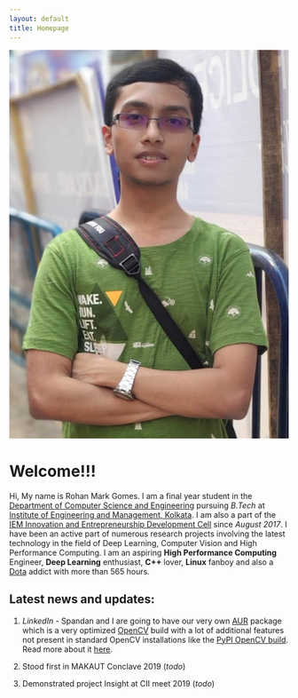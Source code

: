 ```yaml
---
layout: default
title: Homepage
---
```


![My Picture](/assets/pictures/image2.jpg)


# Welcome!!!

Hi, My name is Rohan Mark Gomes. I am a final year student in the [Department of Computer Science and Engineering](https://iemcse.wordpress.com/) pursuing *B.Tech* at [Institute of Engineering and Management, Kolkata](http://iem.edu.in/). I am also a part of the [IEM Innovation and Entrepreneurship Development Cell](http://iedc.iemecell.com/) since *August 2017*. I have been an active part of numerous research projects involving the latest technology in the field of Deep Learning, Computer Vision and High Performance Computing. I am an aspiring **High Performance Computing** Engineer, **Deep Learning** enthusiast, **C++** lover, **Linux** fanboy and also a [Dota](http://www.dota2.com/international/battlepass/) addict with more than 565 hours.

## Latest news and updates:

1) *LinkedIn* - Spandan and I are going to have our very own [AUR](https://aur.archlinux.org/) package  which is a very optimized [OpenCV](https://opencv.org/) build with a lot of additional features not present in standard OpenCV installations like the [PyPI OpenCV build](https://pypi.org/project/opencv-python/). Read more about it [here](https://www.linkedin.com/feed/update/urn:li:activity:6526116155696996352/).

2) Stood first in MAKAUT Conclave 2019 (*todo*)

3) Demonstrated project Insight at CII meet 2019 (*todo*)